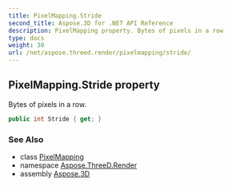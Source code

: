 ```yaml
---
title: PixelMapping.Stride
second_title: Aspose.3D for .NET API Reference
description: PixelMapping property. Bytes of pixels in a row
type: docs
weight: 30
url: /net/aspose.threed.render/pixelmapping/stride/
---
```

## PixelMapping.Stride property

Bytes of pixels in a row.

```csharp
public int Stride { get; }
```

### See Also

* class [PixelMapping](../)
* namespace [Aspose.ThreeD.Render](../../../aspose.threed.render/)
* assembly [Aspose.3D](../../../)


